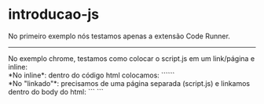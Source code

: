 # introducao-js
 
 No primeiro exemplo nós testamos apenas a extensão Code Runner.
<hr>
No exemplo chrome, testamos como colocar o script.js em um link/página e inline:
<br>
*No inline*: dentro do código html colocamos:
```<script>
        console.log("Olá mundo!");
    </script>```
<br>
*No "linkado"*: precisamos de uma página separada (script.js) e linkamos dentro do body do html:
```    <script src="script.js"></script>```